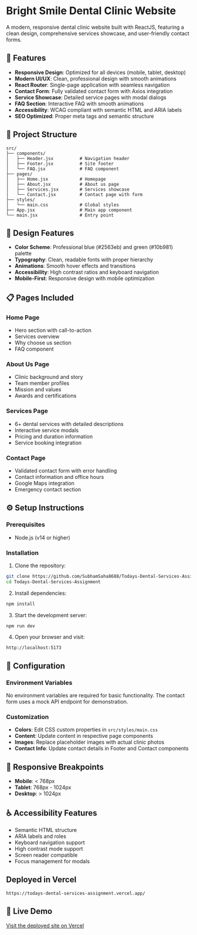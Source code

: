 # Bright Smile Dental Clinic Website

A modern, responsive dental clinic website built with ReactJS, featuring a clean design, comprehensive services showcase, and user-friendly contact forms.

## 🚀 Features

- **Responsive Design**: Optimized for all devices (mobile, tablet, desktop)
- **Modern UI/UX**: Clean, professional design with smooth animations
- **React Router**: Single-page application with seamless navigation
- **Contact Form**: Fully validated contact form with Axios integration
- **Service Showcase**: Detailed service pages with modal dialogs
- **FAQ Section**: Interactive FAQ with smooth animations
- **Accessibility**: WCAG compliant with semantic HTML and ARIA labels
- **SEO Optimized**: Proper meta tags and semantic structure



## 📁 Project Structure

```
src/
├── components/
│   ├── Header.jsx          # Navigation header
│   ├── Footer.jsx          # Site footer
│   └── FAQ.jsx             # FAQ component
├── pages/
│   ├── Home.jsx            # Homepage
│   ├── About.jsx           # About us page
│   ├── Services.jsx        # Services showcase
│   └── Contact.jsx         # Contact page with form
├── styles/
│   └── main.css            # Global styles
├── App.jsx                 # Main app component
└── main.jsx                # Entry point
```

## 🎨 Design Features

- **Color Scheme**: Professional blue (#2563eb) and green (#10b981) palette
- **Typography**: Clean, readable fonts with proper hierarchy
- **Animations**: Smooth hover effects and transitions
- **Accessibility**: High contrast ratios and keyboard navigation
- **Mobile-First**: Responsive design with mobile optimization

## 📋 Pages Included

### Home Page
- Hero section with call-to-action
- Services overview
- Why choose us section
- FAQ component

### About Us Page
- Clinic background and story
- Team member profiles
- Mission and values
- Awards and certifications

### Services Page
- 6+ dental services with detailed descriptions
- Interactive service modals
- Pricing and duration information
- Service booking integration

### Contact Page
- Validated contact form with error handling
- Contact information and office hours
- Google Maps integration
- Emergency contact section

## ⚙️ Setup Instructions

### Prerequisites
- Node.js (v14 or higher)


### Installation

1. Clone the repository:
```bash
git clone https://github.com/SubhamSaha8688/Todays-Dental-Services-Assignment.git
cd Todays-Dental-Services-Assignment
```

2. Install dependencies:
```bash
npm install
```

3. Start the development server:
```bash
npm run dev
```

4. Open your browser and visit:
```
http://localhost:5173
```


## 🔧 Configuration

### Environment Variables
No environment variables are required for basic functionality. The contact form uses a mock API endpoint for demonstration.

### Customization
- **Colors**: Edit CSS custom properties in `src/styles/main.css`
- **Content**: Update content in respective page components
- **Images**: Replace placeholder images with actual clinic photos
- **Contact Info**: Update contact details in Footer and Contact components

## 📱 Responsive Breakpoints

- **Mobile**: < 768px
- **Tablet**: 768px - 1024px
- **Desktop**: > 1024px

## ♿ Accessibility Features

- Semantic HTML structure
- ARIA labels and roles
- Keyboard navigation support
- High contrast mode support
- Screen reader compatible
- Focus management for modals

## Deployed in Vercel
```
https://todays-dental-services-assignment.vercel.app/
```

## 🚀 Live Demo

[Visit the deployed site on Vercel](https://todays-dental-services-assignment.vercel.app/)
